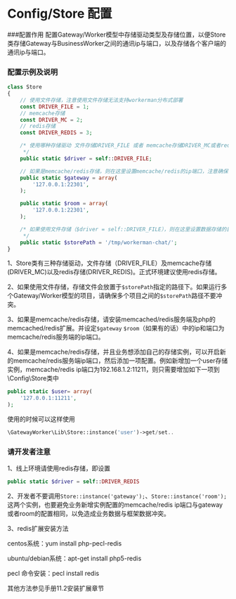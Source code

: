 # Config/Store 配置

###配置作用
配置Gateway/Worker模型中存储驱动类型及存储位置，以便Store类存储Gateway与BusinessWorker之间的通讯ip与端口，以及存储各个客户端的通讯ip与端口。

### 配置示例及说明

```php
class Store
{
    // 使用文件存储，注意使用文件存储无法支持workerman分布式部署
    const DRIVER_FILE = 1;
    // memcache存储
    const DRIVER_MC = 2;
    // redis存储
    const DRIVER_REDIS = 3;

    /* 使用哪种存储驱动 文件存储DRIVER_FILE 或者 memcache存储DRIVER_MC或者redis存储DRIVER_REDIS，为了更好的性能请使用DRIVER_REDIS。正式环境建议使用redis存储
     */
    public static $driver = self::DRIVER_FILE;

    // 如果是memcache/redis存储，则在这里设置memcache/redis的ip端口，注意确保你安装了memcache/redis扩展
    public static $gateway = array(
        '127.0.0.1:22301',
    );

    public static $room = array(
        '127.0.0.1:22301',
    );

    /* 如果使用文件存储（$driver = self::DRIVER_FILE），则在这里设置数据存储的目录，默认/tmp/下
     */
    public static $storePath = '/tmp/workerman-chat/';
}
```

1、Store类有三种存储驱动，文件存储（DRIVER_FILE）及memcache存储(DRIVER_MC)以及redis存储(DRIVER_REDIS)。正式环境建议使用redis存储。

2、如果使用文件存储，存储文件会放置于```$storePath```指定的路径下。如果运行多个Gateway/Worker模型的项目，请确保多个项目之间的```$storePath```路径不要冲突。

3、如果是memcache/redis存储，请安装memcached/redis服务端及php的memcached/redis扩展。并设定```$gateway``` ```$room```（如果有的话）中的ip和端口为memcache/redis服务端的ip端口。

4、如果是memcache/redis存储，并且业务想添加自己的存储实例，可以开启新的memcache/redis服务端ip端口，然后添加一项配置。例如新增加一个user存储实例，memcache/redis ip端口为192.168.1.2:11211，则只需要增加如下一项到\Config\Store类中
```php
public static $user= array(
    '127.0.0.1:11211',
);
```
使用的时候可以这样使用
```php
\GatewayWorker\Lib\Store::instance('user')->get/set..
```

### 请开发者注意
1、线上环境请使用redis存储，即设置
```php
public static $driver = self::DRIVER_REDIS
```

2、开发者不要调用```Store::instance('gateway');```、```Store::instance('room');```这两个实例，也要避免业务新增实例配置的memcache/redis ip端口与gateway或者room的配置相同，以免造成业务数据与框架数据冲突。

3、redis扩展安装方法

centos系统：yum install php-pecl-redis

ubuntu/debian系统：apt-get install php5-redis

pecl 命令安装：pecl install redis

其他方法参见手册11.2安装扩展章节

